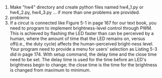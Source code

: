 1. Make "hw4" directory and create python files named hw4_1.py or hw4_2.py, hw4_3.py ... if more than one problems are provided.
2. problems
  1. If a circut is connected like Figure 5-1 in page 167 for our text book, you need to program to implement brightness-level control through PWM. This is achieved by flashing 
  the LED faster than can be perceived by a human, where the amount of time that the LED remains on, versus off(i.e., the duty cycle) affects 
  the human-perceived bright-ness level. Your program need to provide a menu for users' selection as Listing 5-3 did in page 174. With setup command, the delay time and the close time 
  need to be set. The delay time is used for the time before an LED's brightness begin to change; the close time is the time for the brightness is changed 
  from maximum to minimum.
  
  
